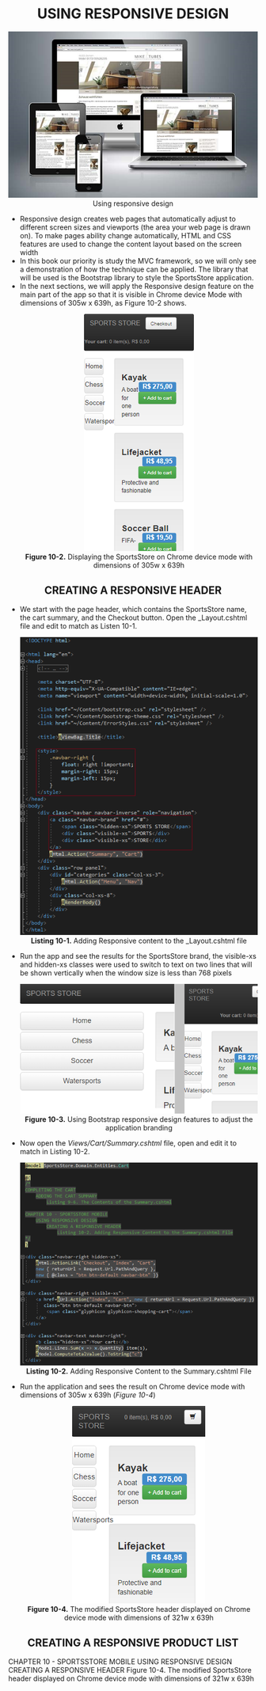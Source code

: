 <h1><div align="center">USING RESPONSIVE DESIGN</div></h1>
<p align="center">
	<img src="ch10-Pictures/RESPONSIVE_DESIGN.png" /><br />
	Using responsive design
</p>

<ul>
	<li>
		Responsive design creates web pages that automatically adjust to different screen sizes and viewports (the area your web page is drawn on). To make pages ability change automatically, HTML and CSS features are used to change the content layout based on the screen width	
	</li>
	<li>
		In this book our priority is study the MVC framework, so we will only see a demonstration of how the technique can be applied. The library that will be used is the Bootstrap library to style the SportsStore application.
	</li>
	<li>
		In the next sections, we will apply the Responsive design feature on the main part of the app so that it is visible in Chrome device Mode with dimensions of 305w x 639h, as Figure 10-2 shows.
		<p align="center">
			<img src="ch10-Pictures/Figure 10-2.png" /><br />
			<b>Figure 10-2.</b> Displaying the SportsStore on Chrome device mode with dimensions of 305w x 639h
		</p>		
	</li>		
</ul>

<h2><div align="center">CREATING A RESPONSIVE HEADER</div></h2>
<ul>
	<li>
		We start with the page header, which contains the SportsStore name, the cart summary, and the Checkout button. Open the _Layout.cshtml file and edit to match as Listen 10-1.
		<p align="center">
			<img src="ch10-Pictures/Listing 10-1.png" /><br />
			<b>Listing 10-1.</b> Adding Responsive content to the _Layout.cshtml file
		</p>
	</li>
	<li>
		Run the app and see the results for the SportsStore brand, the visible-xs and hidden-xs classes were used to switch to text on two lines that will be shown vertically when the window size is less than 768 pixels
		<p align="center">
			<img src="ch10-Pictures/Figure 10-3.png" /><br />
			<b>Figure 10-3.</b> Using Bootstrap responsive design features to adjust the application branding
		</p>				
	</li>
	<li>
		Now open the <i>Views/Cart/Summary.cshtml</i> file, open and edit it to match in Listing 10-2.
		<p align="center">
			<img src="ch10-Pictures/Listing 10-2.png" /><br />
			<b>Listing 10-2.</b> Adding Responsive Content to the Summary.cshtml File
		</p>				
	</li>
	<li>
		Run the application and sees the result on Chrome device mode with dimensions of 305w x 639h (<i>Figure 10-4</i>)
		<p align="center">
			<img src="ch10-Pictures/Figure 10-4.png" /><br />
			<b>Figure 10-4.</b> The modified SportsStore header displayed on Chrome device mode with dimensions of 321w x 639h
		</p>				
	</li>
</ul>

<h2><div align="center">CREATING A RESPONSIVE PRODUCT LIST</div></h2>

CHAPTER 10 - SPORTSSTORE MOBILE
	USING RESPONSIVE DESIGN
		CREATING A RESPONSIVE HEADER
			Figure 10-4. The modified SportsStore header displayed on Chrome device mode with dimensions of 321w x 639h
	